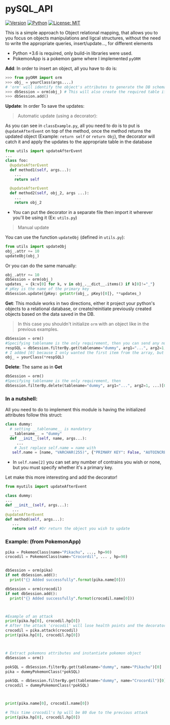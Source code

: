 # pySQL_API

[![Version](https://img.shields.io/badge/version-1.0.0-blue)]() [![Python](https://img.shields.io/badge/python-%2B3.6-green)]() [![License: MIT](https://img.shields.io/badge/License-MIT-yellow.svg)](https://opensource.org/licenses/MIT)


This is a simple approach to Object relational mapping, that allows you to you focus on objects manipulations and ligcal structures,
without the need to write the appropriate queries, insert/update..., for different elements

* Python +3.6 is required, only build-in libraries were used.
* PokemonApp is a pokemon game where I implemented `pyORM`

__Add__:
  In order to insert an object, all you have to do is:
```python
>>> from pyORM import orm
>>> obj_ = yourClass(args....)
# 'orm' will identify the object's attributes to generate the DB schema, and will also create the required table if it doesn't exist.
>>> dbSession = orm(obj_) # This will also create the required table if it doesn't exist
>>> dbSession.add()
```

__Update__:
  In order To save the updates:
  > Automatic update (using a decorator):
  
As you can see in `classExample.py`, all you need to do is to put is `@updateAfterEvent` on top of the method,
once the method returns the updated object (Example: `return self` or `return Obj`), the decorator will catch it
and apply the updates to the appropriate table in the database
   
```python
from utils import updateAfterEvent
...
class foo:
  @updateAfterEvent
  def method1(self, args...):
    ...
    return self

  @updateAfterEvent
  def method2(self, obj_2, args ...):
    ...
    return obj_2
```
 * You can put the decorator in a separate file then import it wherever you'll be using it (Ex: `utils.py`)
 
  > Manual update
  
  You can use the function `updateObj` (defined in `utils.py`):
```python
from utils import updateObj
obj_.attr += 10
updateObj(obj_)
````
  Or you can do the same manually:
  
```python
obj_.attr += 10
dbSession = orm(obj_)
updates_ = {k:v[0] for k, v in obj_.__dict__.items() if k[0]!="_"}
# pKey is the name of the primary key
dbSession.update({pKey: getattr(obj_, pKey)[0]}, **updates_)
```


__Get__:
  This module works in two directions, either it project your python's objects to a relational database,
  or create/reinitiate previously created objects based on the data saved in the DB.
  
> In this case you shouldn't initialize `orm` with an object like in the previous examples.
```python
dbSession = orm()
#Specifying tablename is the only requirement, then you can send any number of arguments (the logical operator between them is 'AND')
respSQL = dbSession.filterBy.get(tablename="dummy", arg1="...", arg2=1, ...)[0]
# I added [0] because I only wanted the first item from the array, but you can iterate you initiate multiple objects
obj_ = yourClass(*respSQL)
```

__Delete__:
  The same as in __Get__
  
```python
dbSession = orm()
#Specifying tablename is the only requirement, then 
dbSession.filterBy.delete(tablename="dummy", arg1="...", arg2=1, ...)[0]

```

 ### In a nutshell:
 
 All you need to do to implement this module is having the initialized attributes follow this struct:
 
 ```python
 class dummy:
   # setting __tablename__ is mandatory
   __tablename__ = "dummy"
   def __init__(self, name, args...):
      ...
     # Just replace self.name = name with
    self.name = [name, "VARCHAR(255)", {"PRIMARY KEY": False, "AUTOINCREMENT": False, "FOREIGN KEY {} REFERENCES ...": False}]
```
  * In `self.name[2]` you can set any number of contrains you wish or none, but you must specify whether it's a primary key.
  
  Let make this more interesting and add the decorator!
  
   ```python
 from myutils import updateAfterEvent
  
 class dummy:
   ...
   def __init__(self, args...):
      ...
   @updateAfterEvent
   def method(self, args...):
      ...
      return self #Or return the object you wish to update
  ```
  
  ### Example: (from PokemonApp)
  

```python
pika = PokemonClass(name="Pikachu", ..., hp=90)
crocodil = PokemonClass(name="Crocordil", ... , hp=90)


dbSession = orm(pika)
if not dbSession.add():
  print("{} Added successfully".format(pika.name[0]))

dbSession = orm(crocodil)
if not dbSession.add():
  print("{} Added successfully".format(crocodil.name[0]))



#Example of an attack
print(pika.hp[0], crocodil.hp[0])
# After the attack 'crocodil' will lose health points and the decorator will save the updated value in the database
crocodil = pika.attack(crocodil)
print(pika.hp[0], crocodil.hp[0])



# Extract pokemons attributes and instantiate pokemon object
dbSession = orm()

pokSQL = dbSession.filterBy.get(tablename="dummy", name="Pikachu")[0]
pika = dummyPokemonClass(*pokSQL)

pokSQL = dbSession.filterBy.get(tablename="dummy", name="Crocordil")[0]
crocodil = dummyPokemonClass(*pokSQL)



print(pika.name[0], crocodil.name[0])

# This time crocodil's hp will be 80 due to the previous attack
print(pika.hp[0], crocodil.hp[0])
```
  
